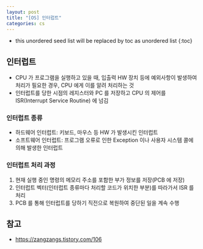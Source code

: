 ```yaml
---
layout: post
title: "[OS] 인터럽트"
categories: cs
---
```


* this unordered seed list will be replaced by toc as unordered list
{:toc}

## 인터럽트

- CPU 가 프로그램을 실행하고 있을 때, 입출력 HW 장치 등에 예외사항이 발생하여 처리가 필요한 경우, CPU 에게 이를 알려 처리하는 것
- 인터럽트를 당한 시점의 레지스터와 PC 를 저장하고 CPU 의 제어를 ISR(Interrupt Service Routine) 에 넘김

### 인터럽트 종류

- 하드웨어 인터럽트: 키보드, 마우스 등 HW 가 발생시킨 인터럽트
- 소프트웨어 인터럽트: 프로그램 오류로 인한 Exception 이나 사용자 시스템 콜에 의해 발생한 인터럽트

### 인터럽트 처리 과정

1. 현재 실행 중인 명령의 메모리 주소를 포함한 부가 정보를 저장(PCB 에 저장)
2. 인터럽트 벡터(인터럽트 종류마다 처리할 코드가 위치한 부분)를 따라가서 ISR 를 처리
3. PCB 를 통해 인터럽트를 당하기 직전으로 복원하여 중단된 일을 계속 수행

## 참고

- <https://zangzangs.tistory.com/106>